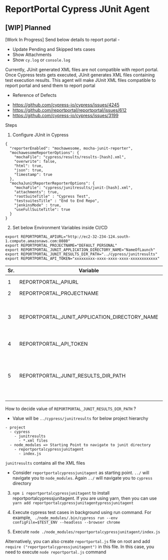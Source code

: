 # ReportPortal Cypress JUnit Agent


## [WIP] Planned

[Work In Progress]
Send below details to report portal -
- Update Pending and Skipped tets cases
- Show Attachments
- Show `cy.log` or `console.log`

Currently, JUnit generated XML files are not compatible with report portal. Once Cypress tests gets executed, JUnit generates XML files containing test execution results. This agent will make JUnit XML files compatible to report portal and send them to report portal

* Reference of Defects
- https://github.com/cypress-io/cypress/issues/4245
- https://github.com/reportportal/reportportal/issues/612
- https://github.com/cypress-io/cypress/issues/3199


Steps
1. Configure JUnit in Cypress
```
{
  "reporterEnabled": "mochawesome, mocha-junit-reporter",
  "mochawesomeReporterOptions": {
    "mochaFile": "cypress/results/results-[hash].xml",
    "overwrite": false,
    "html": true,
    "json": true,
    "timestamp": true
  },
  "mochaJunitReporterReporterOptions": {
    "mochaFile": "cypress/junitresults/junit-[hash].xml",
    "attachments": true,
    "rootSuiteTitle" : "Cypress Test",
    "testsuitesTitle" : "End to End Repo",
    "jenkinsMode" : true,
    "useFullSuiteTitle": true
  }
}
```

2. Set below Environment Variables inside CI/CD
```
export REPORTPORTAL_APIURL="http://ec2-32-234-124.south-1.compute.amazonaws.com:8080"
export REPORTPORTAL_PROJECTNAME="DEFAULT_PERSONAL"
export REPORTPORTAL_JUNIT_APPLICATION_DIRECTORY_NAME="NameOfLaunch"
export REPORTPORTAL_JUNIT_RESULTS_DIR_PATH="../cypress/junitresults"
export REPORTPORTAL_API_TOKEN="xxxxxxxxx-xxxx-xxxx-xxxx-xxxxxxxxxxxx"

```

| Sr. | Variable | Comments |
| --- | --- | --- |
| 1 | REPORTPORTAL_APIURL | Report Portal API Endpoint |
| 2 | REPORTPORTAL_PROJECTNAME | Name of the Project |
| 3 | REPORTPORTAL_JUNIT_APPLICATION_DIRECTORY_NAME | JUnit XML files will be copied inside this Directory. Name of the Launch will start with this. This can be your test project name|
| 4 | REPORTPORTAL_API_TOKEN | API Token for Report Portal. |
| 5 | REPORTPORTAL_JUNIT_RESULTS_DIR_PATH | Location where Cypress JUnit files will be stored. We assume that it is inside `Cypress/junitresults` directory. Then, please provide value of this as `../cypress/junitresults` |

>>>
How to decide value of `REPORTPORTAL_JUNIT_RESULTS_DIR_PATH` ?
* Value will be `../cypress/junitresults`  for below project hierarchy
```
- project
  - cypress
    - junitresults
      - *.xml files
  - node_modules => Starting Point to navigate to junit directory
    - reportportalcypressjunitagent
      - index.js
```

`junitresults` contains all the XML files

- Consider `reportportalcypressjunitagent` as starting point. `../` will navigate you to `node_modules`. Again `../` will navigate you to `cypress` directory
>>>

3. `npm i reportportalcypressjunitagent` to install reportportalcypressjunitagent. If you are using yarn, then you can use `yarn add reportportalcypressjunitagentypressjunitagent`

4. Execute cypress test cases in background using run command. For example, ` ./node_modules/.bin/cypress run --env configFile=$TEST_ENV --headless --browser chrome`

4. Execute `node ./node_modules/reportportalcypressjunitagent/index.js`

Alternatively, you can also create `reportportal.js` file on root and add `require ("reportportalcypressjunitagent")` in this file. In this case, you need to execute `node reportportal.js` command